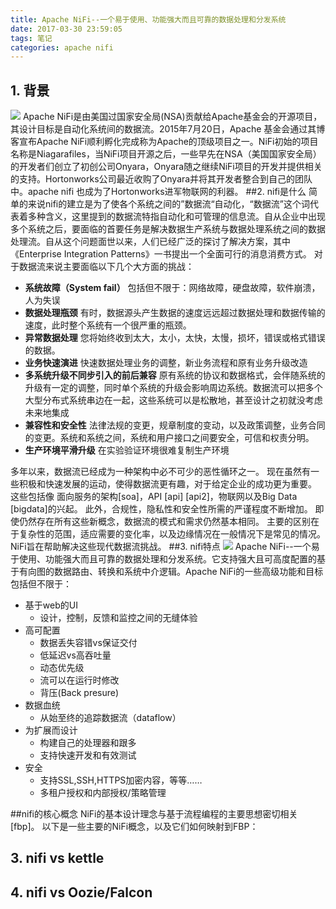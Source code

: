 ```yaml
---
title: Apache NiFi--一个易于使用、功能强大而且可靠的数据处理和分发系统
date: 2017-03-30 23:59:05
tags: 笔记
categories: apache nifi
---
```


## 1. 背景

  ![](https://nifi.apache.org/assets/images/apache-nifi-logo.svg)
        Apache NiFi是由美国过国家安全局(NSA)贡献给Apache基金会的开源项目，其设计目标是自动化系统间的数据流。2015年7月20日，Apache 基金会通过其博客宣布Apache NiFi顺利孵化完成称为Apache的顶级项目之一。NiFi初始的项目名称是Niagarafiles，当NiFi项目开源之后，一些早先在NSA（美国国家安全局）的开发者们创立了初创公司Onyara，Onyara随之继续NiFi项目的开发并提供相关的支持。Hortonworks公司最近收购了Onyara并将其开发者整合到自己的团队中。apache nifi 也成为了Hortonworks进军物联网的利器。
##2. nifi是什么
简单的来说nifi的建立是为了使各个系统之间的”数据流“自动化，“数据流”这个词代表着多种含义，这里提到的数据流特指自动化和可管理的信息流。自从企业中出现多个系统之后，要面临的首要任务是解决数据生产系统与数据处理系统之间的数据处理流。自从这个问题面世以来，人们已经广泛的探讨了解决方案，其中《Enterprise Integration Patterns》一书提出一个全面可行的消息消费方式。
对于数据流来说主要面临以下几个大方面的挑战：
- **系统故障（System fail）**
    包括但不限于：网络故障，硬盘故障，软件崩溃，人为失误
- **数据处理瓶颈**
    有时，数据源头产生数据的速度远远超过数据处理和数据传输的速度，此时整个系统有一个很严重的瓶颈。
- **异常数据处理**
    您将始终收到太大，太小，太快，太慢，损坏，错误或格式错误的数据。
- **业务快速演进**
   快速数据处理业务的调整，新业务流程和原有业务升级改造
- **多系统升级不同步引入的前后兼容** 
  原有系统的协议和数据格式，会伴随系统的升级有一定的调整，同时单个系统的升级会影响周边系统。数据流可以把多个大型分布式系统串边在一起，这些系统可以是松散地，甚至设计之初就没考虑未来地集成
- **兼容性和安全性**
 法律法规的变更，规章制度的变动，以及政策调整，业务合同的变更。系统和系统之间，系统和用户接口之间要安全，可信和权责分明。
- **生产环境平滑升级**
    在实验验证环境很难复制生产环境

多年以来，数据流已经成为一种架构中必不可少的恶性循环之一。 现在虽然有一些积极和快速发展的运动，使得数据流更有趣，对于给定企业的成功更为重要。 这些包括像 面向服务的架构[soa]，API [api] [api2]，物联网以及Big Data [bigdata]的兴起。 此外，合规性，隐私性和安全性所需的严谨程度不断增加。 即使仍然存在所有这些新概念，数据流的模式和需求仍然基本相同。 主要的区别在于复杂性的范围，适应需要的变化率，以及边缘情况在一般情况下是常见的情况。 NiFi旨在帮助解决这些现代数据流挑战。
##3. nifi特点
   ![](https://nifi.apache.org/assets/images/flow-th.png)
  Apache NiFi--一个易于使用、功能强大而且可靠的数据处理和分发系统。它支持强大且可高度配置的基于有向图的数据路由、转换和系统中介逻辑。Apache NiFi的一些高级功能和目标包括但不限于：
* 基于web的UI
    * 设计，控制，反馈和监控之间的无缝体验
* 高可配置
    * 数据丢失容错vs保证交付
    * 低延迟vs高吞吐量
    * 动态优先级
    * 流可以在运行时修改
    * 背压(Back presure)
* 数据血统
    * 从始至终的追踪数据流（dataflow）
* 为扩展而设计
    * 构建自己的处理器和跟多
    * 支持快速开发和有效测试
* 安全
    * 支持SSL,SSH,HTTPS加密内容，等等……
    * 多租户授权和内部授权/策略管理 

##nifi的核心概念
NiFi的基本设计理念与基于流程编程的主要思想密切相关[fbp]。 以下是一些主要的NiFi概念，以及它们如何映射到FBP：
## 3. nifi vs kettle

## 4. nifi vs Oozie/Falcon 

